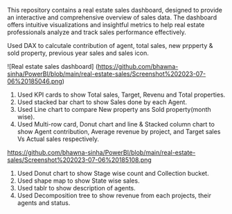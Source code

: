 This repository contains a real estate sales dashboard, designed to provide an interactive and comprehensive overview of sales data. The dashboard offers intuitive visualizations and insightful metrics to help real estate professionals analyze and track sales performance effectively.

Used DAX to calcutale contribution of agent, total sales, new prpperty & sold property,  previous year sales and sales icon.

![Real estate sales dashboard] (https://github.com/bhawna-sinha/PowerBI/blob/main/real-estate-sales/Screenshot%202023-07-06%20185046.png)

1. Used KPI cards to show Total sales, Target, Revenu and Total properties.
2. Used stacked bar chart to show Sales done by each Agent.
3. Used Line chart to compare New property ans Sold property(month wise).
4. Used Multi-row card, Donut chart and line & Stacked column chart to show Agent contribution, Average revenue by project, and Target sales Vs Actual sales respectively.

https://github.com/bhawna-sinha/PowerBI/blob/main/real-estate-sales/Screenshot%202023-07-06%20185108.png

1. Used Donut chart to show Stage wise count and Collection bucket.
2. Used shape map to show State wise sales.
3. Used tablr to show description of agents.
4. Used Decomposition tree to show revenue from each projects, their agents and status.


